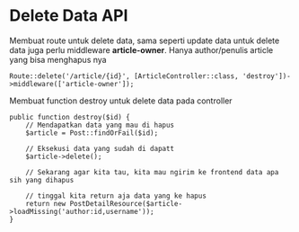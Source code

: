 # Delete Data API

Membuat route untuk delete data, sama seperti update data untuk delete data juga perlu middleware **article-owner**. Hanya author/penulis article yang bisa menghapus nya

```
Route::delete('/article/{id}', [ArticleController::class, 'destroy'])->middleware(['article-owner']);
```

Membuat function destroy untuk delete data pada controller

```
public function destroy($id) {
    // Mendapatkan data yang mau di hapus
    $article = Post::findOrFail($id);

    // Eksekusi data yang sudah di dapatt
    $article->delete();

    // Sekarang agar kita tau, kita mau ngirim ke frontend data apa sih yang dihapus

    // tinggal kita return aja data yang ke hapus
    return new PostDetailResource($article->loadMissing('author:id,username'));
}
```